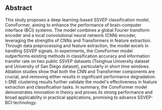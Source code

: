 ## Abstract

This study proposes a deep learning-based SSVEP classification model, ConvFormer, aiming to enhance the performance of brain-computer interface (BCI) systems. The model combines a global Fourier transform encoder and a local convolutional neural network (CNN) encoder, leveraging the strengths of CNNs and Transformers in feature extraction. Through data preprocessing and feature extraction, the model excels in handling SSVEP signals. In experiments, the ConvFormer model outperforms existing methods in classification accuracy and information transfer rate on two public SSVEP datasets (Tsinghua University dataset and University of San Diego dataset), particularly in short time windows. Ablation studies show that both the CNN and Transformer components are crucial, and removing either results in significant performance degradation. t-SNE clustering results further validate the model's effectiveness in feature extraction and classification tasks. In summary, the ConvFormer model demonstrates innovation in theory and proves its strong performance and broad applicability in practical applications, promising to advance SSVEP-BCI technology.
